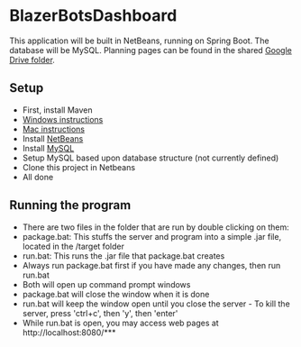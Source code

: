 # BlazerBotsDashboard
This application will be built in NetBeans, running on Spring Boot. The database will be MySQL. Planning pages can be found in the shared [Google Drive folder].

## Setup

  - First, install Maven
   - [Windows instructions]
   - [Mac instructions]
  - Install [NetBeans]
  - Install [MySQL]
  - Setup MySQL based upon database structure (not currently defined)
  - Clone this project in Netbeans
  - All done

## Running the program

  - There are two files in the folder that are run by double clicking on them:
   - package.bat: This stuffs the server and program into a simple .jar file, located in the /target folder
   - run.bat: This runs the .jar file that package.bat creates
  - Always run package.bat first if you have made any changes, then run run.bat
  - Both will open up command prompt windows
   - package.bat will close the window when it is done
   - run.bat will keep the window open until you close the server
    - To kill the server, press 'ctrl+c', then 'y', then 'enter'
  - While run.bat is open, you may access web pages at http://localhost:8080/***


[Windows instructions]: https://www.google.com/url?sa=t&rct=j&q=&esrc=s&source=web&cd=3&cad=rja&uact=8&ved=0CCgQFjAC&url=http%3A%2F%2Fwww.mkyong.com%2Fmaven%2Fhow-to-install-maven-in-windows%2F&ei=aTdnVfzYLcHZoATf9YPYBA&usg=AFQjCNGrEu-bkS6la8GWg_PbcW5uVNrxuA

[Mac instructions]: https://www.google.com/url?sa=t&rct=j&q=&esrc=s&source=web&cd=2&cad=rja&uact=8&ved=0CCIQFjAB&url=http%3A%2F%2Fwiki.openiam.com%2Fdisplay%2FIAMSUITEV3%2FInstalling%2BApache%2BMaven%2Bon%2BMac&ei=vTdnVdAp1buiBN24gJgH&usg=AFQjCNGj68ZKFkibQ3dhznJz_1XsBupllg

[Google Drive folder]: https://drive.google.com/drive/u/0/folders/0B6T2VHWS7cKLT1JVV1JpUHAtNWM/0B6T2VHWS7cKLfmhwY1dxNllSODU0dEpHNGIyWW5wUURCM1JfckFjS01KeUNZSzdHMTNvN3M

[MySQL]: https://dev.mysql.com/downloads/mysql/

[NetBeans]: https://netbeans.org/downloads/index.html
